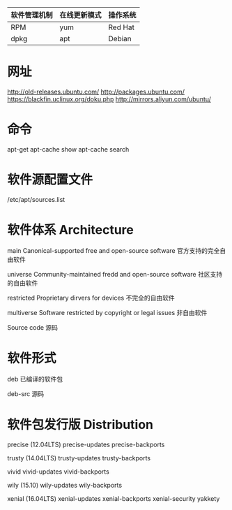 | 软件管理机制 | 在线更新模式 | 操作系统 |
| ---------- | ---------- | ------- |
|RPM         | yum        | Red Hat |
| dpkg       | apt        | Debian  |

# 网址

http://old-releases.ubuntu.com/
http://packages.ubuntu.com/
https://blackfin.uclinux.org/doku.php
http://mirrors.aliyun.com/ubuntu/

# 命令

apt-get
apt-cache show
apt-cache search

# 软件源配置文件

/etc/apt/sources.list

# 软件体系 Architecture

main
Canonical-supported free and open-source software
官方支持的完全自由软件

universe
Community-maintained fredd and open-source software
社区支持的自由软件

restricted
Proprietary dirvers for devices
不完全的自由软件

multiverse
Software restricted by copyright or legal issues
非自由软件

Source code
源码

# 软件形式

deb
已编译的软件包

deb-src
源码

# 软件包发行版 Distribution

precise (12.04LTS)
precise-updates
precise-backports

trusty (14.04LTS)
trusty-updates
trusty-backports

vivid
vivid-updates
vivid-backports

wily (15.10)
wily-updates
wily-backports

xenial (16.04LTS)
xenial-updates
xenial-backports
xenial-security
yakkety
